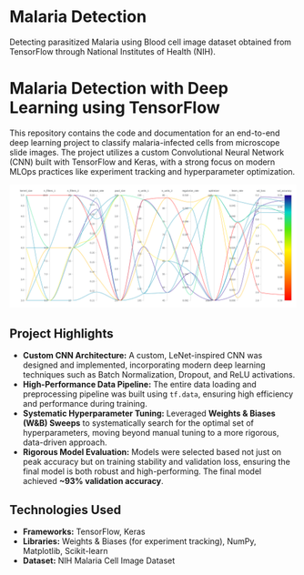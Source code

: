 # Malaria Detection
Detecting parasitized Malaria using Blood cell image dataset obtained from TensorFlow through National Institutes of Health (NIH).
# Malaria Detection with Deep Learning using TensorFlow

This repository contains the code and documentation for an end-to-end deep learning project to classify malaria-infected cells from microscope slide images. The project utilizes a custom Convolutional Neural Network (CNN) built with TensorFlow and Keras, with a strong focus on modern MLOps practices like experiment tracking and hyperparameter optimization.

![W&B Sweep Chart](WandB_Graphs/W&B_Sweep.png)

## Project Highlights

- **Custom CNN Architecture:** A custom, LeNet-inspired CNN was designed and implemented, incorporating modern deep learning techniques such as Batch Normalization, Dropout, and ReLU activations.
- **High-Performance Data Pipeline:** The entire data loading and preprocessing pipeline was built using `tf.data`, ensuring high efficiency and performance during training.
- **Systematic Hyperparameter Tuning:** Leveraged **Weights & Biases (W&B) Sweeps** to systematically search for the optimal set of hyperparameters, moving beyond manual tuning to a more rigorous, data-driven approach.
- **Rigorous Model Evaluation:** Models were selected based not just on peak accuracy but on training stability and validation loss, ensuring the final model is both robust and high-performing. The final model achieved **~93% validation accuracy**.

## Technologies Used

- **Frameworks:** TensorFlow, Keras
- **Libraries:** Weights & Biases (for experiment tracking), NumPy, Matplotlib, Scikit-learn
- **Dataset:** NIH Malaria Cell Image Dataset

